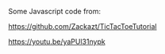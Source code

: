 Some Javascript code from:

  https://github.com/Zackazt/TicTacToeTutorial
  
  https://youtu.be/yaPUl31nypk
